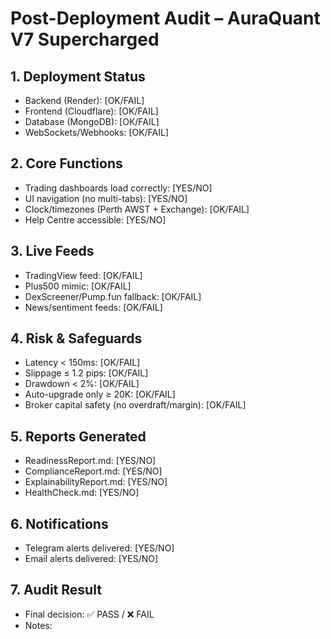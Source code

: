 # Post-Deployment Audit – AuraQuant V7 Supercharged

## 1. Deployment Status
- Backend (Render): [OK/FAIL]
- Frontend (Cloudflare): [OK/FAIL]
- Database (MongoDB): [OK/FAIL]
- WebSockets/Webhooks: [OK/FAIL]

## 2. Core Functions
- Trading dashboards load correctly: [YES/NO]
- UI navigation (no multi-tabs): [YES/NO]
- Clock/timezones (Perth AWST + Exchange): [OK/FAIL]
- Help Centre accessible: [YES/NO]

## 3. Live Feeds
- TradingView feed: [OK/FAIL]
- Plus500 mimic: [OK/FAIL]
- DexScreener/Pump.fun fallback: [OK/FAIL]
- News/sentiment feeds: [OK/FAIL]

## 4. Risk & Safeguards
- Latency < 150ms: [OK/FAIL]
- Slippage ≤ 1.2 pips: [OK/FAIL]
- Drawdown < 2%: [OK/FAIL]
- Auto-upgrade only ≥ 20K: [OK/FAIL]
- Broker capital safety (no overdraft/margin): [OK/FAIL]

## 5. Reports Generated
- ReadinessReport.md: [YES/NO]
- ComplianceReport.md: [YES/NO]
- ExplainabilityReport.md: [YES/NO]
- HealthCheck.md: [YES/NO]

## 6. Notifications
- Telegram alerts delivered: [YES/NO]
- Email alerts delivered: [YES/NO]

## 7. Audit Result
- Final decision: ✅ PASS / ❌ FAIL
- Notes:
